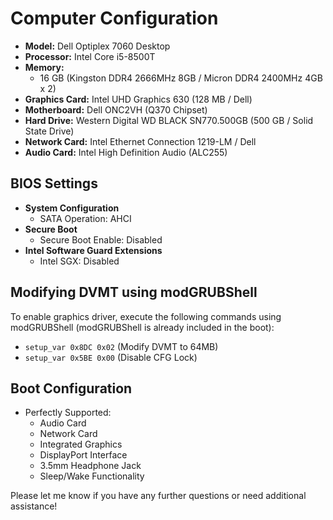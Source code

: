 # Computer Configuration

- **Model:** Dell Optiplex 7060 Desktop
- **Processor:** Intel Core i5-8500T
- **Memory:** 
  - 16 GB (Kingston DDR4 2666MHz 8GB / Micron DDR4 2400MHz 4GB x 2)
- **Graphics Card:** Intel UHD Graphics 630 (128 MB / Dell)
- **Motherboard:** Dell ONC2VH (Q370 Chipset)
- **Hard Drive:** Western Digital WD BLACK SN770.500GB (500 GB / Solid State Drive)
- **Network Card:** Intel Ethernet Connection 1219-LM / Dell
- **Audio Card:** Intel High Definition Audio (ALC255)

## BIOS Settings

- **System Configuration**
  - SATA Operation: AHCI
- **Secure Boot**
  - Secure Boot Enable: Disabled
- **Intel Software Guard Extensions**
  - Intel SGX: Disabled

## Modifying DVMT using modGRUBShell

To enable graphics driver, execute the following commands using modGRUBShell (modGRUBShell is already included in the boot):

- `setup_var 0x8DC 0x02` (Modify DVMT to 64MB)
- `setup_var 0x5BE 0x00` (Disable CFG Lock)

## Boot Configuration

- Perfectly Supported:
  - Audio Card
  - Network Card
  - Integrated Graphics
  - DisplayPort Interface
  - 3.5mm Headphone Jack
  - Sleep/Wake Functionality

Please let me know if you have any further questions or need additional assistance!
